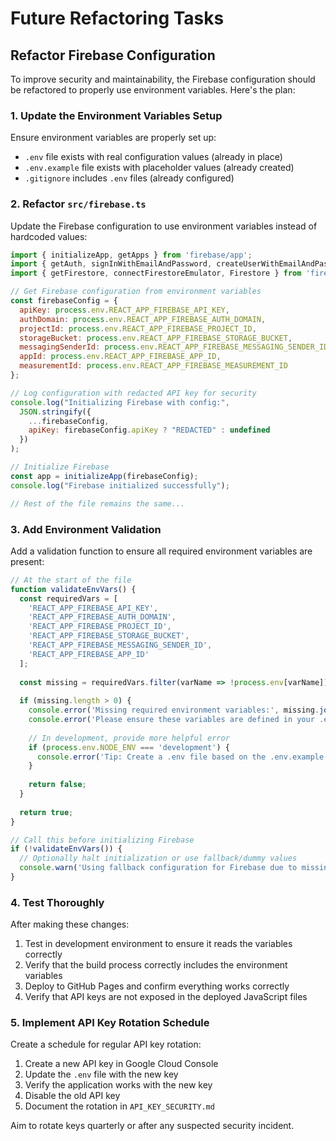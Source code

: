 # Future Refactoring Tasks

## Refactor Firebase Configuration

To improve security and maintainability, the Firebase configuration should be refactored to properly use environment variables. Here's the plan:

### 1. Update the Environment Variables Setup

Ensure environment variables are properly set up:

- `.env` file exists with real configuration values (already in place)
- `.env.example` file exists with placeholder values (already created)
- `.gitignore` includes `.env` files (already configured)

### 2. Refactor `src/firebase.ts`

Update the Firebase configuration to use environment variables instead of hardcoded values:

```javascript
import { initializeApp, getApps } from 'firebase/app';
import { getAuth, signInWithEmailAndPassword, createUserWithEmailAndPassword, signOut, onAuthStateChanged, User, connectAuthEmulator, Auth, fetchSignInMethodsForEmail } from 'firebase/auth';
import { getFirestore, connectFirestoreEmulator, Firestore } from 'firebase/firestore';

// Get Firebase configuration from environment variables
const firebaseConfig = {
  apiKey: process.env.REACT_APP_FIREBASE_API_KEY,
  authDomain: process.env.REACT_APP_FIREBASE_AUTH_DOMAIN,
  projectId: process.env.REACT_APP_FIREBASE_PROJECT_ID,
  storageBucket: process.env.REACT_APP_FIREBASE_STORAGE_BUCKET,
  messagingSenderId: process.env.REACT_APP_FIREBASE_MESSAGING_SENDER_ID,
  appId: process.env.REACT_APP_FIREBASE_APP_ID,
  measurementId: process.env.REACT_APP_FIREBASE_MEASUREMENT_ID
};

// Log configuration with redacted API key for security
console.log("Initializing Firebase with config:", 
  JSON.stringify({
    ...firebaseConfig,
    apiKey: firebaseConfig.apiKey ? "REDACTED" : undefined
  })
);

// Initialize Firebase
const app = initializeApp(firebaseConfig);
console.log("Firebase initialized successfully");

// Rest of the file remains the same...
```

### 3. Add Environment Validation

Add a validation function to ensure all required environment variables are present:

```javascript
// At the start of the file
function validateEnvVars() {
  const requiredVars = [
    'REACT_APP_FIREBASE_API_KEY',
    'REACT_APP_FIREBASE_AUTH_DOMAIN',
    'REACT_APP_FIREBASE_PROJECT_ID',
    'REACT_APP_FIREBASE_STORAGE_BUCKET',
    'REACT_APP_FIREBASE_MESSAGING_SENDER_ID',
    'REACT_APP_FIREBASE_APP_ID'
  ];
  
  const missing = requiredVars.filter(varName => !process.env[varName]);
  
  if (missing.length > 0) {
    console.error('Missing required environment variables:', missing.join(', '));
    console.error('Please ensure these variables are defined in your .env file.');
    
    // In development, provide more helpful error
    if (process.env.NODE_ENV === 'development') {
      console.error('Tip: Create a .env file based on the .env.example template.');
    }
    
    return false;
  }
  
  return true;
}

// Call this before initializing Firebase
if (!validateEnvVars()) {
  // Optionally halt initialization or use fallback/dummy values
  console.warn('Using fallback configuration for Firebase due to missing environment variables.');
}
```

### 4. Test Thoroughly

After making these changes:

1. Test in development environment to ensure it reads the variables correctly
2. Verify that the build process correctly includes the environment variables
3. Deploy to GitHub Pages and confirm everything works correctly
4. Verify that API keys are not exposed in the deployed JavaScript files

### 5. Implement API Key Rotation Schedule

Create a schedule for regular API key rotation:

1. Create a new API key in Google Cloud Console
2. Update the `.env` file with the new key
3. Verify the application works with the new key
4. Disable the old API key
5. Document the rotation in `API_KEY_SECURITY.md`

Aim to rotate keys quarterly or after any suspected security incident. 